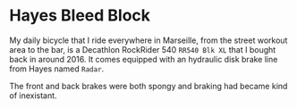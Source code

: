 # Hayes Bleed Block
My daily bicycle that I ride everywhere in Marseille, from the street workout 
area to the bar, is a Decathlon RockRider 540 ```RR540 Blk XL``` that I bought 
back in around 2016.
It comes equipped with an hydraulic disk brake line from Hayes named 
```Radar```.

The front and back brakes were both spongy and braking had became kind of
inexistant.
